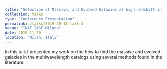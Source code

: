 ```yaml
---
title: "Selection of Massive, and Evolved Galaxies at high redshift in CANDELS"
collection: talks
type: "Conference Presentation"
permalink: /talks/2019-20-11-talk-3
venue: "INAF IASF-Milano"
date: 2019-11-20
location: "Milan, Italy"
---
```


In this talk I presented my work on the how to find the massive and evolved galaxies in the multiwavelength catalogs using several methods found in the literature.
